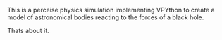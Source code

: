 This is a perceise physics simulation implementing VPYthon to create a model of astronomical bodies reacting to the forces of a black hole.

Thats about it.
